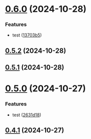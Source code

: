 # [0.6.0](https://github.com/msobiecki/eslint-plugin-test-locators/compare/v0.5.2...v0.6.0) (2024-10-28)

### Features

- test ([13703b5](https://github.com/msobiecki/eslint-plugin-test-locators/commit/13703b548887337f64dfd47096b70072fff312c1))

## [0.5.2](https://github.com/msobiecki/eslint-plugin-test-locators/compare/v0.5.1...v0.5.2) (2024-10-28)

## [0.5.1](https://github.com/msobiecki/eslint-plugin-test-locators/compare/v0.5.0...v0.5.1) (2024-10-28)

# [0.5.0](https://github.com/msobiecki/eslint-plugin-test-locators/compare/v0.4.1...v0.5.0) (2024-10-27)

### Features

- test ([2631d18](https://github.com/msobiecki/eslint-plugin-test-locators/commit/2631d1852b0a53d37fbe7ec2e39825c10d8bfa34))

## [0.4.1](https://github.com/msobiecki/eslint-plugin-test-locators/compare/v0.4.0...v0.4.1) (2024-10-27)
